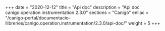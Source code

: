 +++
date        = "2020-12-12"
title       = "Api doc"
description = "Api doc canigo.operation.instrumentation 2.3.0"
sections    = "Canigó"
enllac		= "/canigo-portal/documentacio-llibreries/canigo.operation.instrumentation/2.3.0/api-doc/"
weight		= 5
+++
